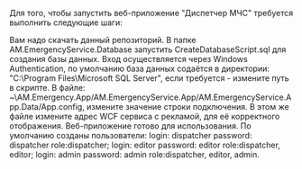 Для того, чтобы запустить веб-приложение "Диспетчер МЧС" требуется выполнить следующие шаги:

Вам надо скачать данный репозиторий.
В папке AM.EmergencyService.Database запустить CreateDatabaseScript.sql для создания базы данных.
Вход осуществляется через Windows Authentication, по умолчанию база данных содаётся в директории: "C:\Program Files\Microsoft SQL Server", если требуется - измените путь в скрипте.
В файле: ~\AM.Emergency.App/AM.EmergencyService.App/AM.EmergencyService.App.Data/App.config, измените значение строки подключения. В этом же файле измените адрес WCF сервиса с рекламой, для её корректного отображения.
Веб-приложение готово для использования.
По умолчанию созданы пользователи: login: dispatcher password: dispatcher role:dispatcher; login: editor password: editor role:dispatcher, editor; login: admin password: admin role:dispatcher, editor, admin.
